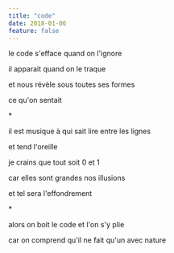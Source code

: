 ```yaml
---
title: "code"
date: 2018-01-06
feature: false
---
```


le code s'efface
quand on l'ignore

il apparait
quand on le traque

et nous révèle
sous toutes ses formes

ce qu'on sentait

\*

il est musique
à qui sait lire
entre les lignes

et tend l'oreille

je crains que tout
soit 0 et 1

car elles sont grandes
nos illusions

et tel sera
l'effondrement

\*

alors on boit le code
et l'on s'y plie

car on comprend qu'il ne fait qu'un
avec nature
